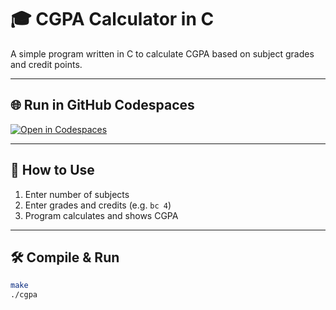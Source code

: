 # 🎓 CGPA Calculator in C

A simple program written in C to calculate CGPA based on subject grades and credit points.

---

## 🌐 Run in GitHub Codespaces

[![Open in Codespaces](https://github.com/codespaces/badge.svg)](https://github.com/codespaces/new?hide_repo_select=true&repo=himaenshuu/cgpa_calculator&devcontainer_path=.devcontainer/devcontainer.json)

---

## 🧮 How to Use

1. Enter number of subjects
2. Enter grades and credits (e.g. `bc 4`)
3. Program calculates and shows CGPA

---

## 🛠 Compile & Run

```bash
make
./cgpa
